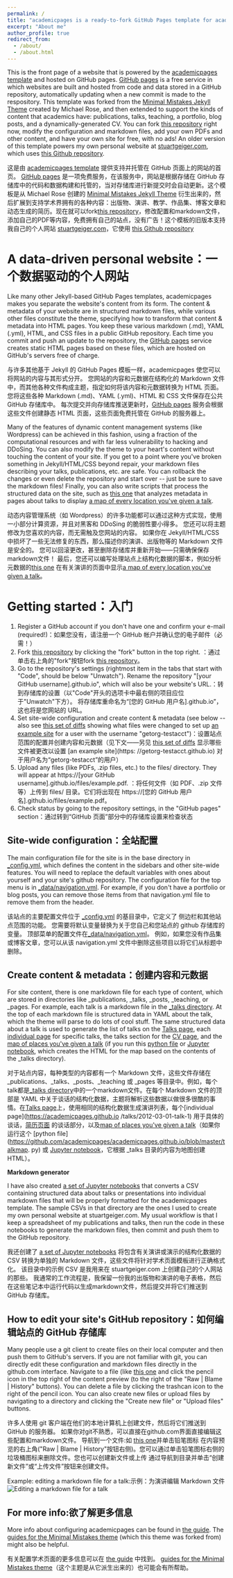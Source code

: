 ```yaml
---
permalink: /
title: "academicpages is a ready-to-fork GitHub Pages template for academic personal websites"
excerpt: "About me"
author_profile: true
redirect_from: 
  - /about/
  - /about.html
---
```


This is the front page of a website that is powered by the [academicpages template](https://github.com/academicpages/academicpages.github.io) and hosted on GitHub pages. [GitHub pages](https://pages.github.com) is a free service in which websites are built and hosted from code and data stored in a GitHub repository, automatically updating when a new commit is made to the respository. This template was forked from the [Minimal Mistakes Jekyll Theme](https://mmistakes.github.io/minimal-mistakes/) created by Michael Rose, and then extended to support the kinds of content that academics have: publications, talks, teaching, a portfolio, blog posts, and a dynamically-generated CV. You can fork [this repository](https://github.com/academicpages/academicpages.github.io) right now, modify the configuration and markdown files, add your own PDFs and other content, and have your own site for free, with no ads! An older version of this template powers my own personal website at [stuartgeiger.com](http://stuartgeiger.com), which uses [this Github repository](https://github.com/staeiou/staeiou.github.io).

这是由 [academicpages template](https://github.com/academicpages/academicpages.github.io) 提供支持并托管在 GitHub 页面上的网站的首页。 [GitHub pages](https://pages.github.com) 是一项免费服务，在该服务中，网站是根据存储在 GitHub 存储库中的代码和数据构建和托管的，当对存储库进行新提交时会自动更新。这个模板是从 Michael Rose 创建的 [Minimal Mistakes Jekyll Theme](https://mmistakes.github.io/minimal-mistakes/) 衍生出来的，然后扩展到支持学术界拥有的各种内容：出版物、演讲、教学、作品集、博客文章和动态生成的简历。现在就可以fork[this repository](https://github.com/academicpages/academicpages.github.io)，修改配置和markdown文件，添加自己的PDF等内容，免费拥有自己的站点，没有广告！这个模板的旧版本支持我自己的个人网站 [stuartgeiger.com](http://stuartgeiger.com)，它使用 [this Github repository](https://github.com/staeiou/staeiou.github.io )

A data-driven personal website：一个数据驱动的个人网站
======
Like many other Jekyll-based GitHub Pages templates, academicpages makes you separate the website's content from its form. The content & metadata of your website are in structured markdown files, while various other files constitute the theme, specifying how to transform that content & metadata into HTML pages. You keep these various markdown (.md), YAML (.yml), HTML, and CSS files in a public GitHub repository. Each time you commit and push an update to the repository, the [GitHub pages](https://pages.github.com/) service creates static HTML pages based on these files, which are hosted on GitHub's servers free of charge.

与许多其他基于 Jekyll 的 GitHub Pages 模板一样，academicpages 使您可以将网站的内容与其形式分开。 您网站的内容和元数据在结构化的 Markdown 文件中，而其他各种文件构成主题，指定如何将该内容和元数据转换为 HTML 页面。 您将这些各种 Markdown (.md)、YAML (.yml)、HTML 和 CSS 文件保存在公共 GitHub 存储库中。 每次提交并向存储库推送更新时，[GitHub pages](https://pages.github.com/) 服务会根据这些文件创建静态 HTML 页面，这些页面免费托管在 GitHub 的服务器上。

Many of the features of dynamic content management systems (like Wordpress) can be achieved in this fashion, using a fraction of the computational resources and with far less vulnerability to hacking and DDoSing. You can also modify the theme to your heart's content without touching the content of your site. If you get to a point where you've broken something in Jekyll/HTML/CSS beyond repair, your markdown files describing your talks, publications, etc. are safe. You can rollback the changes or even delete the repository and start over -- just be sure to save the markdown files! Finally, you can also write scripts that process the structured data on the site, such as [this one](https://github.com/academicpages/academicpages.github.io/blob/master/talkmap.ipynb) that analyzes metadata in pages about talks to display [a map of every location you've given a talk](https://academicpages.github.io/talkmap.html).

动态内容管理系统（如 Wordpress）的许多功能都可以通过这种方式实现，使用一小部分计算资源，并且对黑客和 DDoSing 的脆弱性要小得多。 您还可以将主题修改为您喜欢的内容，而无需触及您网站的内容。 如果你在 Jekyll/HTML/CSS 中损坏了一些无法修复的东西，那么描述你的演讲、出版物等的 Markdown 文件是安全的。 您可以回滚更改，甚至删除存储库并重新开始——只需确保保存markdown文件！ 最后，您还可以编写处理站点上结构化数据的脚本，例如分析元数据的[this one](https://github.com/academicpages/academicpages.github.io/blob/master/talkmap.ipynb) 在有关演讲的页面中显示[a map of every location you've given a talk](https://academicpages.github.io/talkmap.html)。

Getting started：入门
======
1. Register a GitHub account if you don't have one and confirm your e-mail (required!)：如果您没有，请注册一个 GitHub 帐户并确认您的电子邮件（必需！）
1. Fork [this repository](https://github.com/academicpages/academicpages.github.io) by clicking the "fork" button in the top right. ：通过单击右上角的"fork"按钮fork [this repository](https://github.com/academicpages/academicpages.github.io)。
1. Go to the repository's settings (rightmost item in the tabs that start with "Code", should be below "Unwatch"). Rename the repository "[your GitHub username].github.io", which will also be your website's URL.：转到存储库的设置（以"Code"开头的选项卡中最右侧的项目应位于"Unwatch"下方）。 将存储库重命名为“[您的 GitHub 用户名].github.io”，这也将是您网站的 URL。
1. Set site-wide configuration and create content & metadata (see below -- also see [this set of diffs](http://archive.is/3TPas) showing what files were changed to set up [an example site](https://getorg-testacct.github.io) for a user with the username "getorg-testacct")：设置站点范围的配置并创建内容和元数据（见下文——另见 [this set of diffs](http://archive.is/3TPas) 显示哪些文件被更改以设置 [an example site](https: //getorg-testacct.github.io) 对于用户名为“getorg-testacct”的用户）
1. Upload any files (like PDFs, .zip files, etc.) to the files/ directory. They will appear at https://[your GitHub username].github.io/files/example.pdf. ：将任何文件（如 PDF、.zip 文件等）上传到 files/ 目录。它们将出现在 https://[您的 GitHub 用户名].github.io/files/example.pdf。
1. Check status by going to the repository settings, in the "GitHub pages" section：通过转到“GitHub 页面”部分中的存储库设置来检查状态

Site-wide configuration：全站配置
------
The main configuration file for the site is in the base directory in [_config.yml](https://github.com/academicpages/academicpages.github.io/blob/master/_config.yml), which defines the content in the sidebars and other site-wide features. You will need to replace the default variables with ones about yourself and your site's github repository. The configuration file for the top menu is in [_data/navigation.yml](https://github.com/academicpages/academicpages.github.io/blob/master/_data/navigation.yml). For example, if you don't have a portfolio or blog posts, you can remove those items from that navigation.yml file to remove them from the header. 

该站点的主要配置文件位于 [_config.yml](https://github.com/academicpages/academicpages.github.io/blob/master/_config.yml) 的基目录中，它定义了 侧边栏和其他站点范围的功能。 您需要将默认变量替换为关于您自己和您站点的 github 存储库的变量。 顶部菜单的配置文件在[_data/navigation.yml](https://github.com/academicpages/academicpages.github.io/blob/master/_data/navigation.yml)。 例如，如果您没有作品集或博客文章，您可以从该 navigation.yml 文件中删除这些项目以将它们从标题中删除。

Create content & metadata：创建内容和元数据
------
For site content, there is one markdown file for each type of content, which are stored in directories like _publications, _talks, _posts, _teaching, or _pages. For example, each talk is a markdown file in the [_talks directory](https://github.com/academicpages/academicpages.github.io/tree/master/_talks). At the top of each markdown file is structured data in YAML about the talk, which the theme will parse to do lots of cool stuff. The same structured data about a talk is used to generate the list of talks on the [Talks page](https://academicpages.github.io/talks), each [individual page](https://academicpages.github.io/talks/2012-03-01-talk-1) for specific talks, the talks section for the [CV page](https://academicpages.github.io/cv), and the [map of places you've given a talk](https://academicpages.github.io/talkmap.html) (if you run this [python file](https://github.com/academicpages/academicpages.github.io/blob/master/talkmap.py) or [Jupyter notebook](https://github.com/academicpages/academicpages.github.io/blob/master/talkmap.ipynb), which creates the HTML for the map based on the contents of the _talks directory).

对于站点内容，每种类型的内容都有一个 Markdown 文件，这些文件存储在 _publications、_talks、_posts、_teaching 或 _pages 等目录中。例如，每个talk都是[_talks directory](https://github.com/academicpages/academicpages.github.io/tree/master/_talks)中的一个markdown文件。在每个 Markdown 文件的顶部是 YAML 中关于谈话的结构化数据，主题将解析这些数据以做很多很酷的事情。在[Talks page](https://academicpages.github.io/talks)上，使用相同的结构化数据生成演讲列表，每个[individual page](https://academicpages.github.io /talks/2012-03-01-talk-1) 用于具体的谈话，[简历页面](https://academicpages.github.io/cv) 的谈话部分，以及[map of places you've given a talk](https://academicpages.github.io/talkmap.html)（如果你运行这个 [python file](https://github.com/academicpages/academicpages.github.io/blob/master/talkmap. py) 或 [Jupyter notebook](https://github.com/academicpages/academicpages.github.io/blob/master/talkmap.ipynb)，它根据 _talks 目录的内容为地图创建 HTML）。

**Markdown generator**

I have also created [a set of Jupyter notebooks](https://github.com/academicpages/academicpages.github.io/tree/master/markdown_generator
) that converts a CSV containing structured data about talks or presentations into individual markdown files that will be properly formatted for the academicpages template. The sample CSVs in that directory are the ones I used to create my own personal website at stuartgeiger.com. My usual workflow is that I keep a spreadsheet of my publications and talks, then run the code in these notebooks to generate the markdown files, then commit and push them to the GitHub repository.

我还创建了 [a set of Jupyter notebooks](https://github.com/academicpages/academicpages.github.io/tree/master/markdown_generator
) 将包含有关演讲或演示的结构化数据的 CSV 转换为单独的 Markdown 文件，这些文件将针对学术页面模板进行正确格式化。 该目录中的示例 CSV 是我用来在 stuartgeiger.com 上创建自己的个人网站的那些。 我通常的工作流程是，我保留一份我的出版物和演讲的电子表格，然后在这些笔记本中运行代码以生成markdown文件，然后提交并将它们推送到 GitHub 存储库。

How to edit your site's GitHub repository：如何编辑站点的 GitHub 存储库
------
Many people use a git client to create files on their local computer and then push them to GitHub's servers. If you are not familiar with git, you can directly edit these configuration and markdown files directly in the github.com interface. Navigate to a file (like [this one](https://github.com/academicpages/academicpages.github.io/blob/master/_talks/2012-03-01-talk-1.md) and click the pencil icon in the top right of the content preview (to the right of the "Raw | Blame | History" buttons). You can delete a file by clicking the trashcan icon to the right of the pencil icon. You can also create new files or upload files by navigating to a directory and clicking the "Create new file" or "Upload files" buttons. 

许多人使用 git 客户端在他们的本地计算机上创建文件，然后将它们推送到 GitHub 的服务器。 如果你对git不熟悉，可以直接在github.com界面直接编辑这些配置和markdown文件。 导航到一个文件:如 [this one](https://github.com/academicpages/academicpages.github.io/blob/master/_talks/2012-03-01-talk-1.md)并单击铅笔图标 在内容预览的右上角("Raw | Blame | History"按钮右侧)。您可以通过单击铅笔图标右侧的垃圾桶图标来删除文件。您也可以创建新文件或上传 通过导航到目录并单击“创建新文件”或“上传文件”按钮来创建文件。

Example: editing a markdown file for a talk:示例：为演讲编辑 Markdown 文件
![Editing a markdown file for a talk](/images/editing-talk.png)

For more info:欲了解更多信息
------
More info about configuring academicpages can be found in [the guide](https://academicpages.github.io/markdown/). The [guides for the Minimal Mistakes theme](https://mmistakes.github.io/minimal-mistakes/docs/configuration/) (which this theme was forked from) might also be helpful.

有关配置学术页面的更多信息可以在 [the guide](https://academicpages.github.io/markdown/) 中找到。 [guides for the Minimal Mistakes theme](https://mmistakes.github.io/minimal-mistakes/docs/configuration/)（这个主题是从它派生出来的）也可能会有所帮助。
